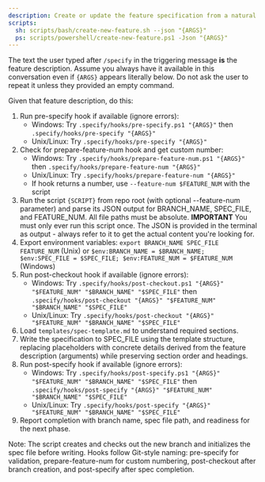 ```yaml
---
description: Create or update the feature specification from a natural language feature description.
scripts:
  sh: scripts/bash/create-new-feature.sh --json "{ARGS}"
  ps: scripts/powershell/create-new-feature.ps1 -Json "{ARGS}"
---
```


The text the user typed after `/specify` in the triggering message **is** the feature description. Assume you always have it available in this conversation even if `{ARGS}` appears literally below. Do not ask the user to repeat it unless they provided an empty command.

Given that feature description, do this:

1. Run pre-specify hook if available (ignore errors):
   - Windows: Try `.specify/hooks/pre-specify.ps1 "{ARGS}"` then `.specify/hooks/pre-specify "{ARGS}"`
   - Unix/Linux: Try `.specify/hooks/pre-specify "{ARGS}"`
2. Check for prepare-feature-num hook and get custom number:
   - Windows: Try `.specify/hooks/prepare-feature-num.ps1 "{ARGS}"` then `.specify/hooks/prepare-feature-num "{ARGS}"`
   - Unix/Linux: Try `.specify/hooks/prepare-feature-num "{ARGS}"`
   - If hook returns a number, use `--feature-num $FEATURE_NUM` with the script
3. Run the script `{SCRIPT}` from repo root (with optional --feature-num parameter) and parse its JSON output for BRANCH_NAME, SPEC_FILE, and FEATURE_NUM. All file paths must be absolute.
  **IMPORTANT** You must only ever run this script once. The JSON is provided in the terminal as output - always refer to it to get the actual content you're looking for.
4. Export environment variables: `export BRANCH_NAME SPEC_FILE FEATURE_NUM` (Unix) or `$env:BRANCH_NAME = $BRANCH_NAME; $env:SPEC_FILE = $SPEC_FILE; $env:FEATURE_NUM = $FEATURE_NUM` (Windows)
5. Run post-checkout hook if available (ignore errors):
   - Windows: Try `.specify/hooks/post-checkout.ps1 "{ARGS}" "$FEATURE_NUM" "$BRANCH_NAME" "$SPEC_FILE"` then `.specify/hooks/post-checkout "{ARGS}" "$FEATURE_NUM" "$BRANCH_NAME" "$SPEC_FILE"`
   - Unix/Linux: Try `.specify/hooks/post-checkout "{ARGS}" "$FEATURE_NUM" "$BRANCH_NAME" "$SPEC_FILE"`
6. Load `templates/spec-template.md` to understand required sections.
7. Write the specification to SPEC_FILE using the template structure, replacing placeholders with concrete details derived from the feature description (arguments) while preserving section order and headings.
8. Run post-specify hook if available (ignore errors):
   - Windows: Try `.specify/hooks/post-specify.ps1 "{ARGS}" "$FEATURE_NUM" "$BRANCH_NAME" "$SPEC_FILE"` then `.specify/hooks/post-specify "{ARGS}" "$FEATURE_NUM" "$BRANCH_NAME" "$SPEC_FILE"`
   - Unix/Linux: Try `.specify/hooks/post-specify "{ARGS}" "$FEATURE_NUM" "$BRANCH_NAME" "$SPEC_FILE"`
9. Report completion with branch name, spec file path, and readiness for the next phase.

Note: The script creates and checks out the new branch and initializes the spec file before writing. Hooks follow Git-style naming: pre-specify for validation, prepare-feature-num for custom numbering, post-checkout after branch creation, and post-specify after spec completion.
